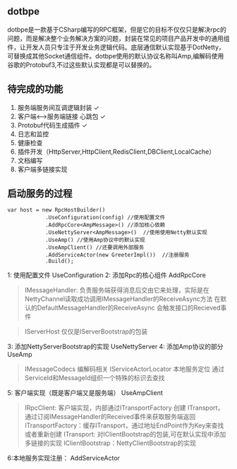 dotbpe
-------------
dotbpe是一款基于CSharp编写的RPC框架，但是它的目标不仅仅只是解决rpc的问题，而是解决整个业务解决方案的问题，封装在常见的项目产品开发中的通用组件，让开发人员只专注于开发业务逻辑代码。底层通信默认实现基于DotNetty，可替换成其他Socket通信组件。dotbpe使用的默认协议名称叫Amp,编解码使用谷歌的Protobuf3,不过这些默认实现都是可以替换的。

## 待完成的功能
1. 服务端服务间互调逻辑封装 ✓
2. 客户端<-->服务端链接 心跳包 ✓
3. Protobuf代码生成插件 ✓
4. 日志和监控
5. 健康检查
6. 插件开发（HttpServer,HttpClient,RedisClient,DBClient,LocalCache）
7. 文档编写
8. 客户端多链接实现




## 启动服务的过程

```
var host = new RpcHostBuilder()
            .UseConfiguration(config) //使用配置文件
            .AddRpcCore<AmpMessage>() //添加核心依赖
            .UseNettyServer<AmpMessage>()  //使用使用Netty默认实现
            .UseAmp() //使用Amp协议中的默认实现
            .UseAmpClient() //还要调用外部服务
            .AddServiceActor(new GreeterImpl())  //注册服务
            .Build();
```
1: 使用配置文件 UseConfiguration
2: 添加Rpc的核心组件 AddRpcCore
>IMessageHandler:
>负责服务端获得消息后交由它来处理，实际是在NettyChannel读取成功调用IMessageHandler的ReceiveAsync方法
>在默认的DefaultMessageHandler的ReceiveAsync 会触发接口的Recieved事件

>IServerHost
>仅仅是IServerBootstrap的包装

3: 添加NettyServerBootstrap的实现 UseNettyServer
4: 添加Amp协议的部分 UseAmp
>IMessageCodecs 编解码相关
>IServiceActorLocator 本地服务定位 通过ServiceId和MessageId组织一个特殊的标识去查找


5: 客户端实现（既是客户端又是服务端） UseAmpClient
>IRpcClient: 客户端实现，内部通过ITransportFactory 创建 ITransport，通过订阅IMessageHandler的Received事件来获取服务端返回
>ITransportFactory：缓存ITransport，通过地址EndPoint作为Key来查找或者重新创建
>ITransport: 对IClientBootstrap的包装,可在默认实现中添加多链接的实现
>IClientBootstrap：NettyClientBootstrap的实现

6:本地服务实现注册： AddServiceActor

